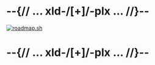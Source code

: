 # --{// ... xld-/[+]/-plx ... //}--

[![roadmap.sh](https://api.roadmap.sh/v1-badge/tall/65ba5da80c548122836cb751?variant=dark)](https://roadmap.sh)

# --{// ... xld-/[+]/-plx ... //}--
